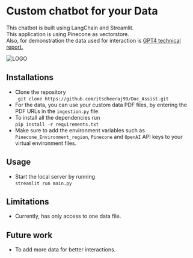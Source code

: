 # Custom chatbot for your Data
This chatbot is built using LangChain and Streamlit.<br>
This application is using Pinecone as vectorstore.<br>
Also, for demonstration the data used for interaction is [GPT4 technical report.](https://arxiv.org/pdf/2303.08774.pdf)

![LOGO](https://github.com/itsdheeraj99/Doc_Assist/main/demo/demo.gif) 

## Installations
- Clone the repository<br>
``` git clone https://github.com/itsdheeraj99/Doc_Assist.git```
- For the data, you can use your custom data PDF files, by entering the PDF URLs in the ```ingestion.py``` file.
- To install all the dependencies run <br> ```pip install -r requirements.txt```
- Make sure to add the environment variables such as `Pinecone_Environment_region`, `Pinecone` and `OpenAI` API keys to your virtual environment files. 

## Usage
- Start the local server by running <br>```streamlit run main.py```

## Limitations
- Currently, has only access to one data file.

## Future work
- To add more data for better interactions.
